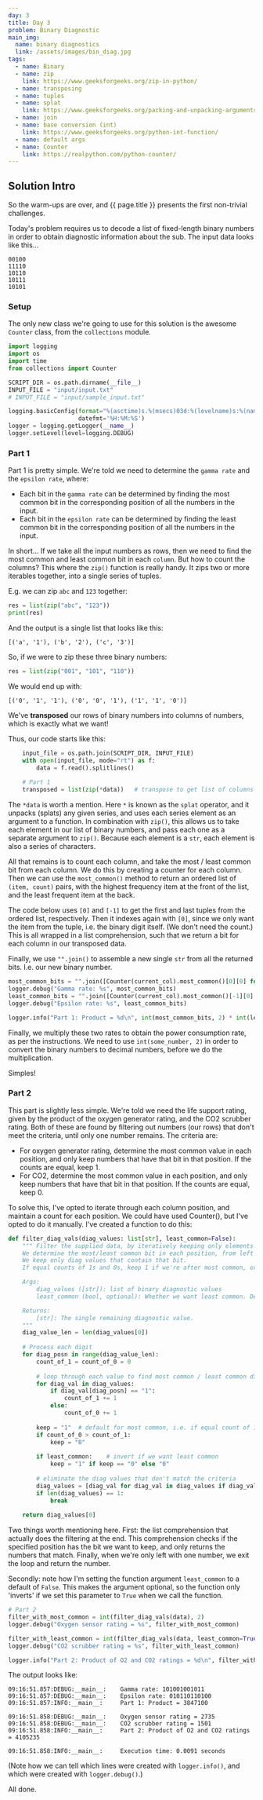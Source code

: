 ```yaml
---
day: 3
title: Day 3
problem: Binary Diagnostic
main_img:
  name: binary diagnostics
  link: /assets/images/bin_diag.jpg
tags: 
  - name: Binary
  - name: zip
    link: https://www.geeksforgeeks.org/zip-in-python/
  - name: transposing
  - name: tuples
  - name: splat
    link: https://www.geeksforgeeks.org/packing-and-unpacking-arguments-in-python/
  - name: join
  - name: base conversion (int)
    link: https://www.geeksforgeeks.org/python-int-function/
  - name: default args
  - name: Counter
    link: https://realpython.com/python-counter/
---
```


## Solution Intro

So the warm-ups are over, and {{ page.title }} presents the first non-trivial challenges.

Today's problem requires us to decode a list of fixed-length binary numbers in order to obtain diagnostic information about the sub. The input data looks like this...

```
00100
11110
10110
10111
10101
```

### Setup

The only new class we're going to use for this solution is the awesome `Counter` class, from the `collections` module.

```python
import logging
import os
import time
from collections import Counter

SCRIPT_DIR = os.path.dirname(__file__) 
INPUT_FILE = "input/input.txt"
# INPUT_FILE = "input/sample_input.txt"

logging.basicConfig(format="%(asctime)s.%(msecs)03d:%(levelname)s:%(name)s:\t%(message)s", 
                    datefmt='%H:%M:%S')
logger = logging.getLogger(__name__)
logger.setLevel(level=logging.DEBUG)
```

### Part 1

Part 1 is pretty simple. We're told we need to determine the `gamma rate` and the `epsilon rate`, where:

- Each bit in the `gamma rate` can be determined by finding the most common bit in the corresponding position of all the numbers in the input.
- Each bit in the `epsilon rate` can be determined by finding the least common bit in the corresponding position of all the numbers in the input.

In short... If we take all the input numbers as rows, then we need to find the most common and least common bit in each `column`. But how to count the columns? This where the `zip()` function is really handy. It zips two or more iterables together, into a single series of tuples.

E.g. we can zip `abc` and `123` together:
```python
res = list(zip("abc", "123"))
print(res)
```

And the output is a single list that looks like this:
```
[('a', '1'), ('b', '2'), ('c', '3')]
```

So, if we were to zip these three binary numbers:
```python
res = list(zip("001", "101", "110"))
```

We would end up with:
```
[('0', '1', '1'), ('0', '0', '1'), ('1', '1', '0')]
```

We've **transposed** our rows of binary numbers into columns of numbers, which is exactly what we want!

Thus, our code starts like this:

```python
    input_file = os.path.join(SCRIPT_DIR, INPUT_FILE)
    with open(input_file, mode="rt") as f:
        data = f.read().splitlines()
    
    # Part 1
    transposed = list(zip(*data))   # transpose to get list of columns
```

The `*data` is worth a mention.  Here `*` is known as the `splat` operator, and it unpacks (splats) any given series, and uses each series element as an argument to a function.  In combination with `zip()`, this allows us to take each element in our list of binary numbers, and pass each one as a separate argument to `zip()`. Because each element is a `str`, each element is also a series of characters.

All that remains is to count each column, and take the most / least common bit from each column. We do this by creating a counter for each column. Then we can use the `most_common()` method to return an ordered list of `(item, count)` pairs, with the highest frequency item at the front of the list, and the least frequent item at the back.

The code below uses `[0]` and `[-1]` to get the first and last tuples from the ordered list, respectively. Then it indexes again with `[0]`, since we only want the item from the tuple, i.e. the binary digit itself. (We don't need the count.) This is all wrapped in a list comprehension, such that we return a bit for each column in our transposed data.

Finally, we use `"".join()` to assemble a new single `str` from all the returned bits. I.e. our new binary number.

```python
most_common_bits = "".join([Counter(current_col).most_common()[0][0] for current_col in transposed])
logger.debug("Gamma rate: %s", most_common_bits)
least_common_bits = "".join([Counter(current_col).most_common()[-1][0] for current_col in transposed])
logger.debug("Epsilon rate: %s", least_common_bits)

logger.info("Part 1: Product = %d\n", int(most_common_bits, 2) * int(least_common_bits, 2))
```

Finally, we multiply these two rates to obtain the power consumption rate, as per the instructions. We need to use `int(some_number, 2)` in order to convert the binary numbers to decimal numbers, before we do the multiplication.

Simples!

### Part 2

This part is slightly less simple. We're told we need the life support rating, given by the product of the oxygen generator rating, and the CO2 scrubber rating.  Both of these are found by filtering out numbers (our rows) that don't meet the criteria, until only one number remains.  The criteria are:

- For oxygen generator rating, determine the most common value in each position, and only keep numbers that have that bit in that position. If the counts are equal, keep 1.
- For CO2, determine the most common value in each position, and only keep numbers that have that bit in that position. If the counts are equal, keep 0.

To solve this, I've opted to iterate through each column position, and maintain a count for each position.  We could have used Counter(), but I've opted to do it manually.  I've created a function to do this:

```python
def filter_diag_vals(diag_values: list[str], least_common=False):
    """ Filter the supplied data, by iteratively keeping only elements that match the rules.
    We determine the most/least common bit in each position, from left to right.
    We keep only diag values that contain that bit.
    If equal counts of 1s and 0s, keep 1 if we're after most common, or 0 if we're after least.

    Args:
        diag_values ([str]): list of binary diagnostic values
        least_common (bool, optional): Whether we want least common. Defaults to False.

    Returns:
        [str]: The single remaining diagnostic value.
    """
    diag_value_len = len(diag_values[0])
    
    # Process each digit
    for diag_posn in range(diag_value_len):
        count_of_1 = count_of_0 = 0
        
        # loop through each value to find most common / least common digit
        for diag_val in diag_values:
            if diag_val[diag_posn] == "1":
                count_of_1 += 1
            else:
                count_of_0 += 1
        
        keep = "1"  # default for most common, i.e. if equal count of 1s and 0s
        if count_of_0 > count_of_1:
            keep = "0"
            
        if least_common:    # invert if we want least common
            keep = "1" if keep == "0" else "0"
        
        # eliminate the diag values that don't match the criteria
        diag_values = [diag_val for diag_val in diag_values if diag_val[diag_posn] == keep]
        if len(diag_values) == 1:
            break
            
    return diag_values[0] 
```

Two things worth mentioning here. First: the list comprehension that actually does the filtering at the end.  This comprehension checks if the specified position has the bit we want to keep, and only returns the numbers that match.  Finally, when we're only left with one number, we exit the loop and return the number.

Secondly: note how I'm setting the function argument `least_common` to a default of `False`. This makes the argument optional, so the function only 'inverts' if we set this parameter to `True` when we call the function.

```python
# Part 2
filter_with_most_common = int(filter_diag_vals(data), 2)
logger.debug("Oxygen sensor rating = %s", filter_with_most_common)

filter_with_least_common = int(filter_diag_vals(data, least_common=True), 2)
logger.debug("CO2 scrubber rating = %s", filter_with_least_common)

logger.info("Part 2: Product of O2 and CO2 ratings = %d\n", filter_with_most_common * filter_with_least_common)
```

The output looks like:
```
09:16:51.857:DEBUG:__main__:    Gamma rate: 101001001011
09:16:51.857:DEBUG:__main__:    Epsilon rate: 010110110100
09:16:51.857:INFO:__main__:     Part 1: Product = 3847100

09:16:51.858:DEBUG:__main__:    Oxygen sensor rating = 2735
09:16:51.858:DEBUG:__main__:    CO2 scrubber rating = 1501
09:16:51.858:INFO:__main__:     Part 2: Product of O2 and CO2 ratings = 4105235

09:16:51.858:INFO:__main__:     Execution time: 0.0091 seconds
```

(Note how we can tell which lines were created with `logger.info()`, and which were created with `logger.debug()`.)

All done.

